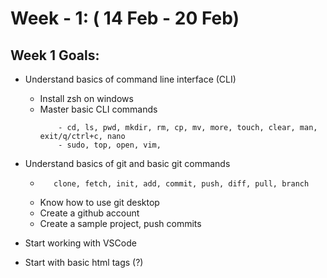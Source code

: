 # Week - 1: ( 14 Feb - 20 Feb)
## Week 1 Goals:
- Understand basics of command line interface (CLI)
    - Install zsh on windows
    - Master basic CLI commands
        ```
            - cd, ls, pwd, mkdir, rm, cp, mv, more, touch, clear, man, exit/q/ctrl+c, nano
            - sudo, top, open, vim, 
        ```
        
- Understand basics of git and basic git commands
   - ```
        clone, fetch, init, add, commit, push, diff, pull, branch
        ```
    - Know how to use git desktop
    - Create a github account
    - Create a sample project, push commits

- Start working with VSCode

- Start with basic html tags (?)
